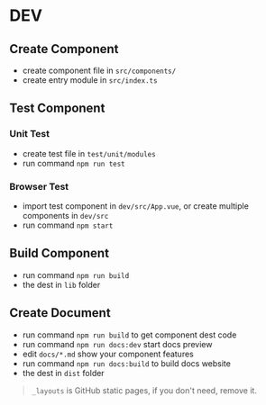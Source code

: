 # DEV

## Create Component

- create component file in `src/components/`
- create entry module in `src/index.ts`

## Test Component

### Unit Test

- create test file in `test/unit/modules`
- run command `npm run test`

### Browser Test

- import test component in `dev/src/App.vue`, or create multiple components in `dev/src`
- run command `npm start`

## Build Component

- run command `npm run build`
- the dest in `lib` folder

## Create Document

- run command `npm run build` to get component dest code
- run command `npm run docs:dev` start docs preview
- edit `docs/*.md` show your component features
- run command `npm run docs:build` to build docs website
- the dest in `dist` folder

> `_layouts` is GitHub static pages, if you don't need, remove it.
